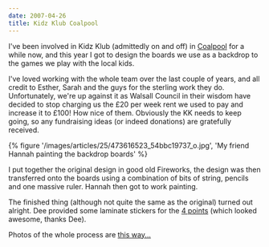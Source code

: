 ```yaml
---
date: 2007-04-26
title: Kidz Klub Coalpool
---
```

I've been involved in Kidz Klub (admittedly on and off) in [Coalpool](//en.wikipedia.org/wiki/Coalpool) for a while now, and this year I got to design the boards we use as a backdrop to the games we play with the local kids. 

I've loved working with the whole team over the last couple of years, and all credit to Esther, Sarah and the guys for the sterling work they do. Unfortunately, we're up against it as Walsall Council in their wisdom have decided to stop charging us the £20 per week rent we used to pay and increase it to £100! How nice of them. Obviously the KK needs to keep going, so any fundraising ideas (or indeed donations) are gratefully received. 

{% figure '/images/articles/25/473616523_54bbc19737_o.jpg', 'My friend Hannah painting the backdrop boards' %}

I put together the original design in good old Fireworks, the design was then transferred onto the boards using a combination of bits of string, pencils and one massive ruler. Hannah then got to work painting.

The finished thing (although not quite the same as the original) turned out alright. Dee provided some laminate stickers for the [4 points](//www.the4points.com/) (which looked awesome, thanks Dee). 

Photos of the whole process are [this way...](//www.flickr.com/photos/roobottom/sets/72157600133942448/)